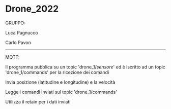 # Drone_2022

GRUPPO:

Luca Pagnucco

Carlo Pavon

-------------------------------------------------------------------------------------------------------------------------------------------------------------------

MQTT:

Il programma pubblica su un topic 'drone_1/<i>sensore</i>' ed è iscritto ad un topic 'drone_1/commands' per la ricezione dei comandi

Invia posizione (latitudine e longitudine) e la velocità

Legge i comandi inviati sul topic 'drone_1/commands'

Utilizza il retain per i dati inviati